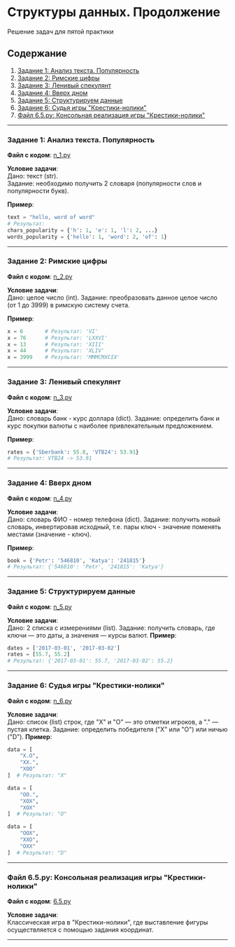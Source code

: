 # Структуры данных. Продолжение

Решение задач для пятой практики

## Содержание

1. [Задание 1: Анализ текста. Популярность](#задание-1-анализ-текста-популярность)
2. [Задание 2: Римские цифры](#задание-2-римские-цифры)
3. [Задание 3: Ленивый спекулянт](#задание-3-ленивый-спекулянт)
4. [Задание 4: Вверх дном](#задание-4-вверх-дном)
5. [Задание 5: Структурируем данные](#задание-5-структурируем-данные)
6. [Задание 6: Судья игры "Крестики-нолики"](#задание-6-судья-игры-крестики-нолики)
7. [Файл 6.5.py: Консольная реализация игры "Крестики-нолики"](#последний-файл-консольная-игра-крестики-нолики)

---
### Задание 1: Анализ текста. Популярность

**Файл с кодом**: [n_1.py](n_1.py)

**Условие задачи**:  
Дано: текст (str).  
Задание: необходимо получить 2 словаря (популярности слов и популярности букв).

**Пример**:
```python
text = "hello, word of word"
# Результат:
chars_popularity = {'h': 1, 'e': 1, 'l': 2, ...}
words_popularity = {'hello': 1, 'word': 2, 'of': 1}
```

---
### Задание 2: Римские цифры

**Файл с кодом**: [n_2.py](n_2.py)

**Условие задачи**:  
Дано: целое число (int).
Задание: преобразовать данное целое число (от 1 до 3999) в римскую систему счета.

**Пример**:
```python
x = 6       # Результат: 'VI'
x = 76      # Результат: 'LXXVI'
x = 13      # Результат: 'XIII'
x = 44      # Результат: 'XLIV'
x = 3999    # Результат: 'MMMCMXCIX'
```
---
### Задание 3: Ленивый спекулянт

**Файл с кодом**: [n_3.py](n_3.py)

**Условие задачи**:  
Дано: словарь банк - курс доллара (dict).
Задание: определить банк и курс покупки валюты с наиболее привлекательным предложением.

**Пример**:
```python
rates = {'Sberbank': 55.8, 'VTB24': 53.91}
# Результат: VTB24 -> 53.91
```
---
### Задание 4: Вверх дном

**Файл с кодом**: [n_4.py](n_4.py)

**Условие задачи**:  
Дано: словарь ФИО - номер телефона (dict).
Задание: получить новый словарь, инвертировав исходный, т.е. пары ключ - значение поменять местами (значение - ключ).

**Пример**:
```python
book = {'Petr': '546810', 'Katya': '241815'}
# Результат: {'546810': 'Petr', '241815': 'Katya'}
```
---

### Задание 5: Структурируем данные

**Файл с кодом**: [n_5.py](n_5.py)

**Условие задачи**:  
Дано: 2 списка с измерениями (list).
Задание: получить словарь, где ключи — это даты, а значения — курсы валют.
**Пример**:
```python
dates = ['2017-03-01', '2017-03-02']
rates = [55.7, 55.2]
# Результат: {'2017-03-01': 55.7, '2017-03-02': 55.2}
```
---

### Задание 6: Судья игры "Крестики-нолики"

**Файл с кодом**: [n_6.py](n_6.py)

**Условие задачи**:  
Дано: список (list) строк, где "X" и "O" — это отметки игроков, а "." — пустая клетка.
Задание: определить победителя ("X" или "O") или ничью ("D").
**Пример**:
```python
data = [
    "X.O",
    "XX.",
    "XOO"
]  # Результат: "X"

data = [
    "OO.",
    "XOX",
    "XOX"
]  # Результат: "O"

data = [
    "OOX",
    "XXO",
    "OXX"
]  # Результат: "D"
```
---

### Файл 6.5.py: Консольная реализация игры "Крестики-нолики"

**Файл с кодом**: [6.5.py](6.5.py)

**Условие задачи**:  
Классическая игра в "Крестики-нолики", где выставление фигуры осуществляется с помощью задания координат.

---

